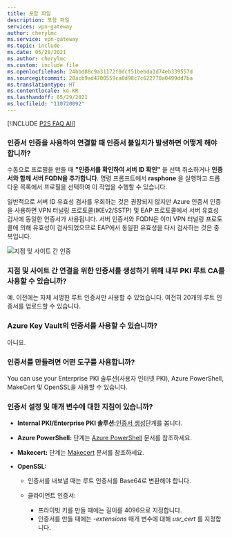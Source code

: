 ```yaml
---
title: 포함 파일
description: 포함 파일
services: vpn-gateway
author: cherylmc
ms.service: vpn-gateway
ms.topic: include
ms.date: 05/28/2021
ms.author: cherylmc
ms.custom: include file
ms.openlocfilehash: 24bbd88c9a31172f0dcf51bebda1d74eb339557d
ms.sourcegitcommit: 20acb9ad4700559ca0d98c7c622770a0499dd7ba
ms.translationtype: HT
ms.contentlocale: ko-KR
ms.lasthandoff: 05/29/2021
ms.locfileid: "110720092"
---
```

[!INCLUDE [P2S FAQ All](vpn-gateway-faq-p2s-all-include.md)]

### <a name="what-should-i-do-if-im-getting-a-certificate-mismatch-when-connecting-using-certificate-authentication"></a>인증서 인증을 사용하여 연결할 때 인증서 불일치가 발생하면 어떻게 해야 합니까?

수동으로 프로필을 만들 때 **"인증서를 확인하여 서버 ID 확인"** 을 선택 취소하거나 **인증서와 함께 서버 FQDN을 추가합니다**. 명령 프롬프트에서 **rasphone** 을 실행하고 드롭다운 목록에서 프로필을 선택하여 이 작업을 수행할 수 있습니다.

일반적으로 서버 ID 유효성 검사를 우회하는 것은 권장되지 않지만 Azure 인증서 인증을 사용하면 VPN 터널링 프로토콜(IKEv2/SSTP) 및 EAP 프로토콜에서 서버 유효성 검사에 동일한 인증서가 사용됩니다. 서버 인증서와 FQDN은 이미 VPN 터널링 프로토콜에 의해 유효성이 검사되었으므로 EAP에서 동일한 유효성을 다시 검사하는 것은 중복입니다.

![지점 및 사이트 간 인증](./media/vpn-gateway-faq-p2s-all-include/servercert.png "서버 인증서")

### <a name="can-i-use-my-own-internal-pki-root-ca-to-generate-certificates-for-point-to-site-connectivity"></a>지점 및 사이트 간 연결을 위한 인증서를 생성하기 위해 내부 PKI 루트 CA를 사용할 수 있습니까?

예. 이전에는 자체 서명한 루트 인증서만 사용할 수 있었습니다. 여전히 20개의 루트 인증서를 업로드할 수 있습니다.

### <a name="can-i-use-certificates-from-azure-key-vault"></a>Azure Key Vault의 인증서를 사용할 수 있습니까?

아니요.

### <a name="what-tools-can-i-use-to-create-certificates"></a>인증서를 만들려면 어떤 도구를 사용합니까?

You can use your Enterprise PKI 솔루션(사용자 인터넷 PKI), Azure PowerShell, MakeCert 및 OpenSSL을 사용할 수 있습니다.

### <a name="are-there-instructions-for-certificate-settings-and-parameters"></a><a name="certsettings"></a>인증서 설정 및 매개 변수에 대한 지침이 있습니까?

* **Internal PKI/Enterprise PKI 솔루션:**[인증서 생성](../articles/vpn-gateway/vpn-gateway-howto-point-to-site-resource-manager-portal.md#generatecert)단계를 봅니다.

* **Azure PowerShell:** 단계는 [Azure PowerShell](../articles/vpn-gateway/vpn-gateway-certificates-point-to-site.md) 문서를 참조하세요.

* **Makecert:** 단계는 [Makecert](../articles/vpn-gateway/vpn-gateway-certificates-point-to-site-makecert.md) 문서를 참조하세요.

* **OpenSSL:** 

    * 인증서를 내보낼 때는 루트 인증서를 Base64로 변환해야 합니다.

    * 클라이언트 인증서:

      * 프라이빗 키를 만들 때에는 길이를 4096으로 지정합니다.
      * 인증서를 만들 때에는 *-extensions* 매개 변수에 대해 *usr_cert* 를 지정합니다.
